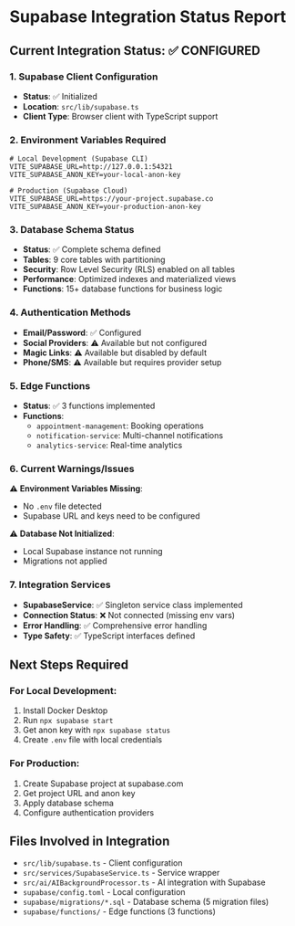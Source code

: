 # Supabase Integration Status Report

## Current Integration Status: ✅ CONFIGURED

### 1. Supabase Client Configuration
- **Status**: ✅ Initialized
- **Location**: `src/lib/supabase.ts`
- **Client Type**: Browser client with TypeScript support

### 2. Environment Variables Required
```env
# Local Development (Supabase CLI)
VITE_SUPABASE_URL=http://127.0.0.1:54321
VITE_SUPABASE_ANON_KEY=your-local-anon-key

# Production (Supabase Cloud)
VITE_SUPABASE_URL=https://your-project.supabase.co
VITE_SUPABASE_ANON_KEY=your-production-anon-key
```

### 3. Database Schema Status
- **Status**: ✅ Complete schema defined
- **Tables**: 9 core tables with partitioning
- **Security**: Row Level Security (RLS) enabled on all tables
- **Performance**: Optimized indexes and materialized views
- **Functions**: 15+ database functions for business logic

### 4. Authentication Methods
- **Email/Password**: ✅ Configured
- **Social Providers**: ⚠️ Available but not configured
- **Magic Links**: ⚠️ Available but disabled by default
- **Phone/SMS**: ⚠️ Available but requires provider setup

### 5. Edge Functions
- **Status**: ✅ 3 functions implemented
- **Functions**:
  - `appointment-management`: Booking operations
  - `notification-service`: Multi-channel notifications  
  - `analytics-service`: Real-time analytics

### 6. Current Warnings/Issues
⚠️ **Environment Variables Missing**: 
- No `.env` file detected
- Supabase URL and keys need to be configured

⚠️ **Database Not Initialized**:
- Local Supabase instance not running
- Migrations not applied

### 7. Integration Services
- **SupabaseService**: ✅ Singleton service class implemented
- **Connection Status**: ❌ Not connected (missing env vars)
- **Error Handling**: ✅ Comprehensive error handling
- **Type Safety**: ✅ TypeScript interfaces defined

## Next Steps Required

### For Local Development:
1. Install Docker Desktop
2. Run `npx supabase start`
3. Get anon key with `npx supabase status`
4. Create `.env` file with local credentials

### For Production:
1. Create Supabase project at supabase.com
2. Get project URL and anon key
3. Apply database schema
4. Configure authentication providers

## Files Involved in Integration
- `src/lib/supabase.ts` - Client configuration
- `src/services/SupabaseService.ts` - Service wrapper
- `src/ai/AIBackgroundProcessor.ts` - AI integration with Supabase
- `supabase/config.toml` - Local configuration
- `supabase/migrations/*.sql` - Database schema (5 migration files)
- `supabase/functions/` - Edge functions (3 functions)